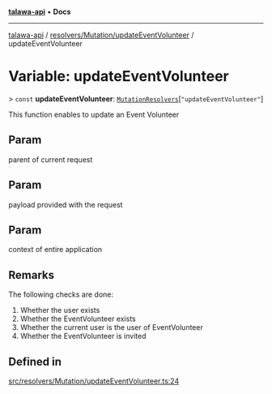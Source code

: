 [**talawa-api**](../../../../README.md) • **Docs**

***

[talawa-api](../../../../modules.md) / [resolvers/Mutation/updateEventVolunteer](../README.md) / updateEventVolunteer

# Variable: updateEventVolunteer

\> `const` **updateEventVolunteer**: [`MutationResolvers`](../../../../types/generatedGraphQLTypes/type-aliases/MutationResolvers.md)\[`"updateEventVolunteer"`\]

This function enables to update an Event Volunteer

## Param

parent of current request

## Param

payload provided with the request

## Param

context of entire application

## Remarks

The following checks are done:
1. Whether the user exists
2. Whether the EventVolunteer exists
3. Whether the current user is the user of EventVolunteer
4. Whether the EventVolunteer is invited

## Defined in

[src/resolvers/Mutation/updateEventVolunteer.ts:24](https://github.com/PalisadoesFoundation/talawa-api/blob/4a88fe62b20ebda9653c55ae8d39d6c6fac8831f/src/resolvers/Mutation/updateEventVolunteer.ts#L24)
